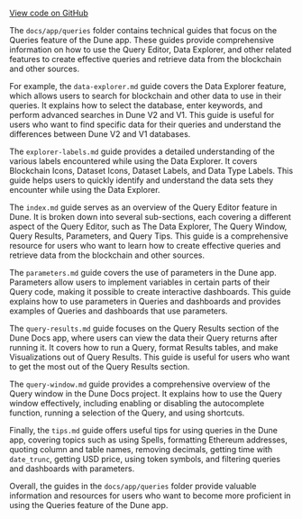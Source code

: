[View code on GitHub](https://dune.com/docs/app/queries)

The `docs/app/queries` folder contains technical guides that focus on the Queries feature of the Dune app. These guides provide comprehensive information on how to use the Query Editor, Data Explorer, and other related features to create effective queries and retrieve data from the blockchain and other sources.

For example, the `data-explorer.md` guide covers the Data Explorer feature, which allows users to search for blockchain and other data to use in their queries. It explains how to select the database, enter keywords, and perform advanced searches in Dune V2 and V1. This guide is useful for users who want to find specific data for their queries and understand the differences between Dune V2 and V1 databases.

The `explorer-labels.md` guide provides a detailed understanding of the various labels encountered while using the Data Explorer. It covers Blockchain Icons, Dataset Icons, Dataset Labels, and Data Type Labels. This guide helps users to quickly identify and understand the data sets they encounter while using the Data Explorer.

The `index.md` guide serves as an overview of the Query Editor feature in Dune. It is broken down into several sub-sections, each covering a different aspect of the Query Editor, such as The Data Explorer, The Query Window, Query Results, Parameters, and Query Tips. This guide is a comprehensive resource for users who want to learn how to create effective queries and retrieve data from the blockchain and other sources.

The `parameters.md` guide covers the use of parameters in the Dune app. Parameters allow users to implement variables in certain parts of their Query code, making it possible to create interactive dashboards. This guide explains how to use parameters in Queries and dashboards and provides examples of Queries and dashboards that use parameters.

The `query-results.md` guide focuses on the Query Results section of the Dune Docs app, where users can view the data their Query returns after running it. It covers how to run a Query, format Results tables, and make Visualizations out of Query Results. This guide is useful for users who want to get the most out of the Query Results section.

The `query-window.md` guide provides a comprehensive overview of the Query window in the Dune Docs project. It explains how to use the Query window effectively, including enabling or disabling the autocomplete function, running a selection of the Query, and using shortcuts.

Finally, the `tips.md` guide offers useful tips for using queries in the Dune app, covering topics such as using Spells, formatting Ethereum addresses, quoting column and table names, removing decimals, getting time with `date_trunc`, getting USD price, using token symbols, and filtering queries and dashboards with parameters.

Overall, the guides in the `docs/app/queries` folder provide valuable information and resources for users who want to become more proficient in using the Queries feature of the Dune app.

